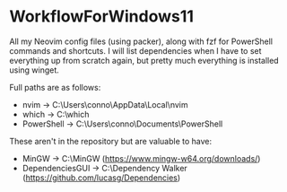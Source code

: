 # WorkflowForWindows11

All my Neovim config files (using packer), along with fzf for PowerShell commands and shortcuts.
I will list dependencies when I have to set everything up from scratch again, but pretty much everything is installed using winget.

Full paths are as follows:
- nvim -> C:\Users\conno\AppData\Local\nvim
- which -> C:\which
- PowerShell -> C:\Users\conno\Documents\PowerShell

These aren't in the repository but are valuable to have:
- MinGW -> C:\MinGW (https://www.mingw-w64.org/downloads/)
- DependenciesGUI -> C:\Dependency Walker (https://github.com/lucasg/Dependencies)
